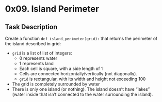 # 0x09. Island Perimeter

## Task Description

Create a function `def island_perimeter(grid):` that returns the perimeter of the island described in grid:
* `grid` is a list of list of integers:
    * 0 represents water
    * 1 represents land
    * Each cell is square, with a side length of 1
    * Cells are connected horizontally/vertically (not diagonally).
    * `grid` is rectangular, with its width and height not exceeding 100
* The grid is completely surrounded by water
* There is only one island (or nothing).
The island doesn’t have “lakes” (water inside that isn’t connected to the water surrounding the island).